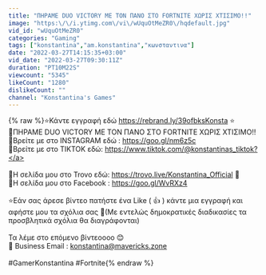 ```yaml
---
title: "ΠΗΡΑΜΕ DUO VICTORY ΜΕ ΤΟΝ ΠΑΝΟ ΣΤΟ FORTNITE ΧΩΡΙΣ ΧΤΙΣΙΜΟ!!"
image: "https:\/\/i.ytimg.com\/vi\/wUquOtMeZR0\/hqdefault.jpg"
vid_id: "wUquOtMeZR0"
categories: "Gaming"
tags: ["konstantina","am.konstantina","κωνσταντινα"]
date: "2022-03-27T14:15:35+03:00"
vid_date: "2022-03-27T09:30:11Z"
duration: "PT10M22S"
viewcount: "5345"
likeCount: "1280"
dislikeCount: ""
channel: "Konstantina's Games"
---
```

{% raw %}⭐Κάντε εγγραφή  εδώ <a rel="nofollow" target="blank" href="https://rebrand.ly/39ofbksKonsta">https://rebrand.ly/39ofbksKonsta</a> ⭐<br />🍩ΠΗΡΑΜΕ DUO VICTORY ΜΕ ΤΟΝ ΠΑΝΟ ΣΤΟ FORTNITE ΧΩΡΙΣ ΧΤΙΣΙΜΟ!!<br />🍩Βρείτε με στο INSTAGRAM εδώ : <a rel="nofollow" target="blank" href="https://goo.gl/nm6z5c">https://goo.gl/nm6z5c</a><br />🎼Βρείτε με στο TIKTOK εδώ: <a rel="nofollow" target="blank" href="https://www.tiktok.com/@konstantinas_tiktok?">https://www.tiktok.com/@konstantinas_tiktok?</a><br /><br />💚Η σελίδα μου στο Trovo εδώ: <a rel="nofollow" target="blank" href="https://trovo.live/Konstantina_Official">https://trovo.live/Konstantina_Official</a> 💚<br />🔵Η σελίδα μου στο Facebook : <a rel="nofollow" target="blank" href="https://goo.gl/WvRXz4">https://goo.gl/WvRXz4</a><br /><br />⭐Εάν σας άρεσε βίντεο πατήστε ένα Like ( 👍 ) κάντε μια εγγραφή και αφήστε μου τα σχόλια σας 💖(Με εντελώς δημοκρατικές διαδικασίες τα προσβλητικά σχόλια θα διαγράφονται) <br /><br />Τα λέμε στο επόμενο βίντεοοοο 😊<br />📧 Business Email : konstantina@mavericks.zone<br /><br />#GamerKonstantina #Fortnite{% endraw %}
